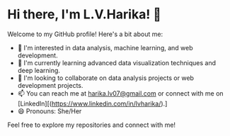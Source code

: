 # Hi there, I'm L.V.Harika! 👋

Welcome to my GitHub profile! Here's a bit about me:

- 👀 I'm interested in data analysis, machine learning, and web development.
- 🌱 I'm currently learning advanced data visualization techniques and deep learning.
- 💞️ I'm looking to collaborate on data analysis projects or web development projects.
- 📫 You can reach me at harika.lv07@gmail.com or connect with me on [LinkedIn][(https://www.linkedin.com/in/lvharika/).]
- 😄 Pronouns: She/Her


Feel free to explore my repositories and connect with me!

<!---
harika1795/harika1795 is a ✨ special ✨ repository because its `README.md` (this file) appears on your GitHub profile.
You can click the Preview link to take a look at your changes.
--->
